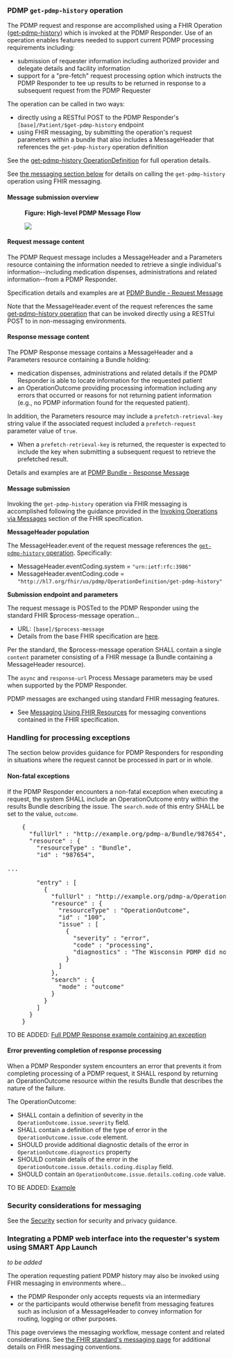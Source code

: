 ### PDMP `get-pdmp-history` operation

The PDMP request and response are accomplished using a FHIR Operation ([get-pdmp-history](OperationDefinition-get-pdmp-history.html)) which is invoked at the PDMP Responder. Use of an operation enables features needed to support current PDMP processing requirements including:

- submission of requester information including authorized provider and delegate details and facility information
- support for a "pre-fetch" request processing option which instructs the PDMP Responder to tee up results to be returned in response to a subsequent request from the PDMP Requester

The operation can be called in two ways:
- directly using a RESTful POST to the PDMP Responder's `[base]/Patient/$get-pdmp-history` endpoint
- using FHIR messaging, by submitting the operation's request parameters within a bundle that also includes a MessageHeader that references the `get-pdmp-history` operation definition

See the [get-pdmp-history OperationDefinition](OperationDefinition-get-pdmp-history.html) for full operation details.

See [the messaging section below](submission-options.html#message-submission-overview) for details on calling the `get-pdmp-history` operation using FHIR messaging.

<p></p>

#### Message submission overview
<div>
<figure class="figure">
<figcaption class="figure-caption"><strong>Figure: High-level PDMP Message Flow</strong></figcaption>
  <p>
  <img src="message-flow.png" style="float:none">  
  </p>
</figure>
</div>

<p></p>

#### Request message content

The PDMP Request message includes a MessageHeader and a Parameters resource containing the information needed to retrieve a single individual's information--including medication dispenses, administrations and related information--from a PDMP Responder. 

Specification details and examples are at [PDMP Bundle - Request Message](StructureDefinition-pdmp-bundle-request-message.html) 

Note that the MessageHeader.event of the request references the same [get-pdmp-history operation](OperationDefinition-get-pdmp-history.html) that can be invoked directly using a RESTful POST to in non-messaging environments.
<p></p>

#### Response message content

The PDMP Response message contains a MessageHeader and a Parameters resource containing a Bundle holding:
- medication dispenses, administrations and related details if the PDMP Responder is able to locate information for the requested patient
- an OperationOutcome providing processing information including any errors that occurred or reasons for not returning patient information (e.g., no PDMP information found for the requested patient).

In addition, the Parameters resource may include a `prefetch-retrieval-key` string value if the associated request included a `prefetch-request` parameter value of `true`.
- When a `prefetch-retrieval-key` is returned, the requester is expected to include the key when submitting a subsequent request to retrieve the prefetched result.

<p></p>

Details and examples are at [PDMP Bundle - Response Message](StructureDefinition-pdmp-bundle-response-message.html) 

<p></p>

#### Message submission
Invoking the `get-pdmp-history` operation via FHIR messaging is accomplished following the guidance provided in the [Invoking Operations via Messages](http://hl7.org/fhir/messaging.html#operations) section of the FHIR specification.

**MessageHeader population**

The MessageHeader.event of the request message references the [`get-pdmp-history` operation](OperationDefinition-get-pdmp-history.html). Specifically:
- MessageHeader.eventCoding.system = `"urn:ietf:rfc:3986"`
- MessageHeader.eventCoding.code = `"http://hl7.org/fhir/us/pdmp/OperationDefinition/get-pdmp-history"`

**Submission endpoint and parameters**

The request message is POSTed to the PDMP Responder using the standard FHIR $process-message operation...
  - URL: `[base]/$process-message`
  - Details from the base FHIR specification are [here](https://www.hl7.org/fhir/operation-messageheader-process-message.html).

Per the standard, the $process-message operation SHALL contain a single `content` parameter consisting of a FHIR message (a Bundle containing a MessageHeader resource).  

The `async` and `response-url` Process Message parameters may be used when supported by the PDMP Responder.

PDMP messages are exchanged using standard FHIR messaging features. 
- See [Messaging Using FHIR Resources](https://www.hl7.org/fhir/messaging.html) for messaging conventions contained in the FHIR specification.

<p></p>


### Handling for processing exceptions

The section below provides guidance for PDMP Responders for responding in situations where the request cannot be processed in part or in whole.

<p></p>

#### Non-fatal exceptions

If the PDMP Responder encounters a non-fatal exception when executing a request, the system SHALL include an OperationOutcome entry within the results Bundle describing the issue. The `search.mode` of this entry SHALL  be set to the value, `outcome`.

<pre>
    {
      "fullUrl" : "http://example.org/pdmp-a/Bundle/987654",
      "resource" : {
        "resourceType" : "Bundle",
        "id" : "987654",

...

        "entry" : [
          {
            "fullUrl" : "http://example.org/pdmp-a/OperationOutcome/100",
            "resource" : {
              "resourceType" : "OperationOutcome",
              "id" : "100",
              "issue" : [
                {
                  "severity" : "error",
                  "code" : "processing",
                  "diagnostics" : "The Wisconsin PDMP did not respond within the timeout period. Returning only records from the Minnesota PDMP"
                }
              ]
            },
            "search" : {
              "mode" : "outcome"
            }
          }
        ]
      }
    }
</pre>

TO BE ADDED: [Full PDMP Response example containing an exception]()

<p></p>

#### Error preventing completion of response processing

When a PDMP Responder system encounters an error that prevents it from completing processing of a PDMP request, it  SHALL respond by returning an OperationOutcome resource within the results Bundle that describes the nature of the failure.

The OperationOutcome:

* SHALL contain a definition of severity in the `OperationOutcome.issue.severity` field. 
* SHALL contain a definition of the type of error in the `OperationOutcome.issue.code` element.
* SHOULD provide additional diagnostic details of the error in `OperationOutcome.diagnostics` property
* SHOULD contain details of the error in the `OperationOutcome.issue.details.coding.display` field.
* SHOULD contain an `OperationOutcome.issue.details.coding.code` value.

TO BE ADDED: [Example]()

<p></p>

### Security considerations for messaging

See the [Security](security.html) section for security and privacy guidance.

### Integrating a PDMP web interface into the requester's system using SMART App Launch

_to be added_



The operation requesting patient PDMP history may also be invoked using FHIR messaging in environments where... 

- the PDMP Responder only accepts requests via an intermediary
- or the participants would otherwise benefit from messaging features such as inclusion of a MessageHeader to convey information for routing, logging or other purposes. 

This page overviews the messaging workflow, message content and related considerations. See [the FHIR standard's messaging page](http://hl7.org/fhir/messaging.html) for additional details on FHIR messaging conventions.


<br>